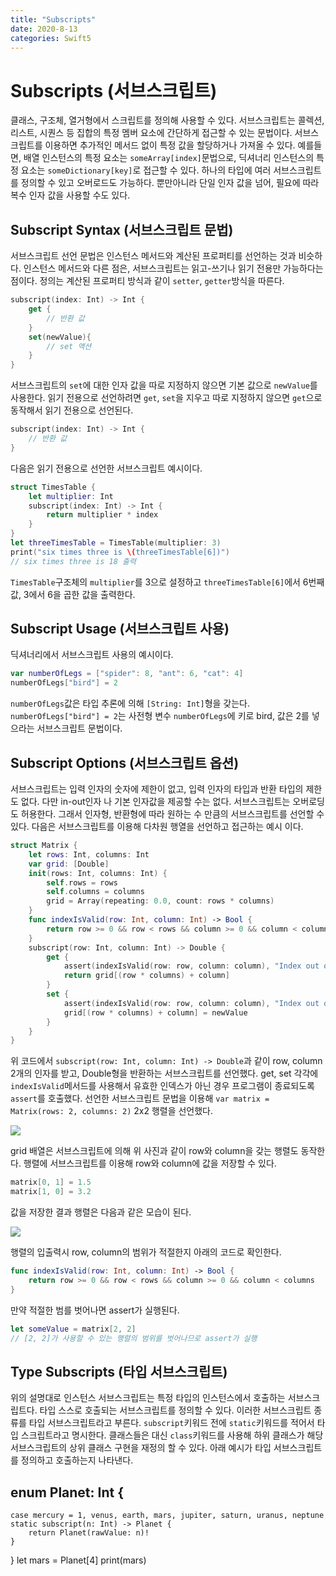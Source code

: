 ```yaml
---
title: "Subscripts"
date: 2020-8-13
categories: Swift5
---
```


# Subscripts (서브스크립트)

클래스, 구조체, 열거형에서 스크립트를 정의해 사용할 수 있다. 서브스크립트는 콜렉션, 리스트, 시퀀스 등 집합의 특정 멤버 요소에 간단하게 접근할 수 있는 문법이다. 서브스크립트를 이용하면 추가적인 메서드 없이 특정 값을 할당하거나 가져올 수 있다. 예를들면, 배열 인스턴스의 특정 요소는 `someArray[index]`문법으로, 딕셔너리 인스턴스의 특정 요소는 `someDictionary[key]`로 접근할 수 있다. 하나의 타입에 여러 서브스크립트를 정의할 수 있고 오버로드도 가능하다. 뿐만아니라 단일 인자 값을 넘어, 필요에 따라 복수 인자 값을 사용할 수도 있다.

## Subscript Syntax (서브스크립트 문법)

서브스크립트 선언 문법은 인스턴스 메서드와 계산된 프로퍼티를 선언하는 것과 비슷하다. 인스턴스 메서드와 다른 점은, 서브스크립트는 읽고-쓰기나 읽기 전용만 가능하다는 점이다. 정의는 계산된 프로퍼티 방식과 같이 `setter`, `getter`방식을 따른다.

```swift
subscript(index: Int) -> Int {
	get {
		// 반환 값
	}
	set(newValue){
		// set 액션
	}
}
```

서브스크립트의 `set`에 대한 인자 값을 따로 지정하지 않으면 기본 값으로 `newValue`를 사용한다. 읽기 전용으로 선언하려면 `get`, `set`을 지우고 따로 지정하지 않으면 `get`으로 동작해서 읽기 전용으로 선언된다.

```swift
subscript(index: Int) -> Int {
	// 반환 값
}
```

다음은 읽기 전용으로 선언한 서브스크립트 예시이다.

```swift
struct TimesTable {
	let multiplier: Int
	subscript(index: Int) -> Int {
		return multiplier * index
	}
}
let threeTimesTable = TimesTable(multiplier: 3)
print("six times three is \(threeTimesTable[6])")
// six times three is 18 출력
```

`TimesTable`구조체의 `multiplier`를 3으로 설정하고 `threeTimesTable[6]`에서 6번째 값, 3에서 6을 곱한 값을 출력한다.



## Subscript Usage (서브스크립트 사용)

딕셔너리에서 서브스크립트 사용의 예시이다.

```swift
var numberOfLegs = ["spider": 8, "ant": 6, "cat": 4]
numberOfLegs["bird"] = 2
```

`numberOfLegs`값은 타입 추론에 의해 `[String: Int]`형을 갖는다. `numberOfLegs["bird"] = 2`는 사전형 변수 `numberOfLegs`에 키로 bird, 값은 2를 넣으라는 서브스크립트 문법이다.



## Subscript Options (서브스크립트 옵션)

서브스크립트는 입력 인자의 숫자에 제한이 없고, 입력 인자의 타입과 반환 타입의 제한도 없다. 다만 in-out인자 나 기본 인자값을 제공할 수는 없다. 서브스크립트는 오버로딩도 허용한다. 그래서 인자형, 반환형에 따라 원하는 수 만큼의 서브스크립트를 선언할 수 있다. 다음은 서브스크립트를 이용해 다차원 행열을 선언하고 접근하는 예시 이다.

```swift
struct Matrix {
    let rows: Int, columns: Int
    var grid: [Double]
    init(rows: Int, columns: Int) {
        self.rows = rows
        self.columns = columns
        grid = Array(repeating: 0.0, count: rows * columns)
    }
    func indexIsValid(row: Int, column: Int) -> Bool {
        return row >= 0 && row < rows && column >= 0 && column < columns
    }
    subscript(row: Int, column: Int) -> Double {
        get {
            assert(indexIsValid(row: row, column: column), "Index out of range")
            return grid[(row * columns) + column]
        }
        set {
            assert(indexIsValid(row: row, column: column), "Index out of range")
            grid[(row * columns) + column] = newValue
        }
    }
}
```

위 코드에서 `subscript(row: Int, column: Int) -> Double`과 같이 row, column 2개의 인자를 받고, Double형을 반환하는 서브스크립트를 선언했다. get, set 각각에 `indexIsValid`메서드를 사용해서 유효한 인덱스가 아닌 경우 프로그램이 종료되도록 `assert`를 호출했다. 선언한 서브스크립트 문법을 이용해 `var matrix = Matrix(rows: 2, columns: 2)` 2x2 행렬을 선언했다.

![](https://docs.swift.org/swift-book/_images/subscriptMatrix01_2x.png)

grid 배열은 서브스크립트에 의해 위 사진과 같이 row와 column을 갖는 행렬도 동작한다. 행렬에 서브스크립트를 이용해 row와 column에 값을 저장할 수 있다.

```swift
matrix[0, 1] = 1.5
matrix[1, 0] = 3.2
```

값을 저장한 결과 행렬은 다음과 같은 모습이 된다.

![](https://gblobscdn.gitbook.com/assets%2F-LKLx6PA5iF3Uq2IzQsf%2F-LKMNVThMs-6OciUjtgW%2F-LKMNoEZxJZygWqCLkZp%2FBE27D61E-5730-4155-B132-ED1A14038787.png?alt=media&token=52c94ff7-b995-4a97-b1bf-3415e91b7ada)

행렬의 입출력시 row, column의 범위가 적절한지 아래의 코드로 확인한다.

```swift
func indexIsValid(row: Int, column: Int) -> Bool {
	return row >= 0 && row < rows && column >= 0 && column < columns
}
```

만약 적절한 범를 벗어나면 assert가 실행된다.

```swift
let someValue = matrix[2, 2]
// [2, 2]가 사용할 수 있는 행렬의 범위를 벗어나므로 assert가 실행
```



## Type Subscripts (타입 서브스크립트)

위의 설명대로 인스턴스 서브스크립트는 특정 타입의 인스턴스에서 호출하는 서브스크립트다. 타입 스스로 호출되는 서브스크립트를 정의할 수 있다. 이러한 서브스크립트 종류를 타입 서브스크립트라고 부른다. `subscript`키워드 전에 `static`키워드를 적어서 타입 스크립트라고 명시한다. 클래스들은 대신 `class`키워드를 사용해 하위 클래스가 해당 서브스크립트의 상위 클래스 구현을 재정의 할 수 있다. 아래 예시가 타입 서브스크립트를 정의하고 호출하는지 나타낸다.

## enum Planet: Int {
    case mercury = 1, venus, earth, mars, jupiter, saturn, uranus, neptune
    static subscript(n: Int) -> Planet {
        return Planet(rawValue: n)!
    }
}
let mars = Planet[4]
print(mars)

